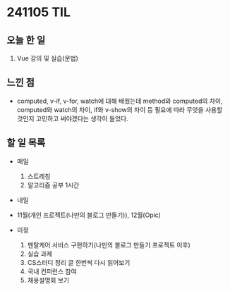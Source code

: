 # 241105 TIL

## 오늘 한 일
1. Vue 강의 및 실습(문법)

## 느낀 점
  - computed, v-if, v-for, watch에 대해 배웠는데 method와 computed의 차이, computed와 watch의 차이, if와 v-show의 차이 등 필요에 따라 무엇을 사용할 것인지 고민하고 써야겠다는 생각이 들었다.


## 할 일 목록
  - 매일
    1. 스트레칭
    2. 알고리즘 공부 1시간

  - 내일
  
  - 11월(개인 프로젝트(나만의 블로그 만들기)), 12월(Opic)

  - 미정
    1. 멘탈케어 서비스 구현하기(나만의 블로그 만들기 프로젝트 이후)
    2. 실습 과제
    3. CS스터디 정리 글 한번씩 다시 읽어보기
    4. 국내 컨퍼런스 참여
    5. 채용설명회 보기